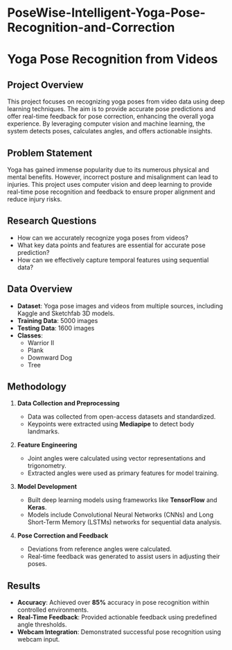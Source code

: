 # PoseWise-Intelligent-Yoga-Pose-Recognition-and-Correction

# Yoga Pose Recognition from Videos

## Project Overview

This project focuses on recognizing yoga poses from video data using deep learning techniques. The aim is to provide accurate pose predictions and offer real-time feedback for pose correction, enhancing the overall yoga experience. By leveraging computer vision and machine learning, the system detects poses, calculates angles, and offers actionable insights.

## Problem Statement

Yoga has gained immense popularity due to its numerous physical and mental benefits. However, incorrect posture and misalignment can lead to injuries. This project uses computer vision and deep learning to provide real-time pose recognition and feedback to ensure proper alignment and reduce injury risks.


## Research Questions

- How can we accurately recognize yoga poses from videos?
- What key data points and features are essential for accurate pose prediction?
- How can we effectively capture temporal features using sequential data?


## Data Overview

- **Dataset**: Yoga pose images and videos from multiple sources, including Kaggle and Sketchfab 3D models.
- **Training Data**: 5000 images
- **Testing Data**: 1600 images
- **Classes**:  
  - Warrior II  
  - Plank  
  - Downward Dog  
  - Tree  

## Methodology

1. **Data Collection and Preprocessing**  
    - Data was collected from open-access datasets and standardized.
    - Keypoints were extracted using **Mediapipe** to detect body landmarks.

2. **Feature Engineering**  
    - Joint angles were calculated using vector representations and trigonometry.
    - Extracted angles were used as primary features for model training.

3. **Model Development**  
    - Built deep learning models using frameworks like **TensorFlow** and **Keras**.
    - Models include Convolutional Neural Networks (CNNs) and Long Short-Term Memory (LSTMs) networks for sequential data analysis.

4. **Pose Correction and Feedback**  
    - Deviations from reference angles were calculated.
    - Real-time feedback was generated to assist users in adjusting their poses.

## Results

- **Accuracy**: Achieved over **85%** accuracy in pose recognition within controlled environments.
- **Real-Time Feedback**: Provided actionable feedback using predefined angle thresholds.
- **Webcam Integration**: Demonstrated successful pose recognition using webcam input.
